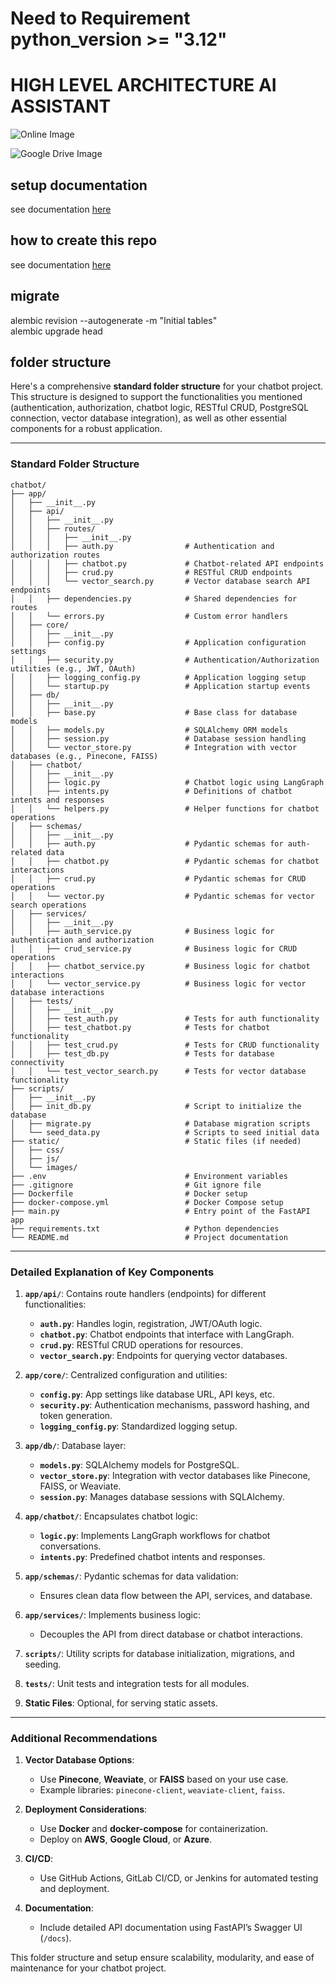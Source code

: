 # Need to Requirement python_version >= "3.12"

# HIGH LEVEL ARCHITECTURE AI ASSISTANT
![Online Image](https://drive.google.com/file/d/1840ibIIu7JzL6goKQt6MF9jQyEUHh-s1/view?usp=sharing)

![Google Drive Image](https://drive.google.com/uc?export=view&id=1840ibIIu7JzL6goKQt6MF9jQyEUHh-s1)

## setup documentation

see documentation [here](howtosetup.md)

## how to create this repo

see documentation [here](howtocreate.md)

## migrate

alembic revision --autogenerate -m "Initial tables"  
alembic upgrade head

## folder structure

Here's a comprehensive **standard folder structure** for your chatbot project. This structure is designed to support the functionalities you mentioned (authentication, authorization, chatbot logic, RESTful CRUD, PostgreSQL connection, vector database integration), as well as other essential components for a robust application.

---

### **Standard Folder Structure**

```
chatbot/
├── app/
│   ├── __init__.py
│   ├── api/
│   │   ├── __init__.py
│   │   ├── routes/
│   │   │   ├── __init__.py
│   │   │   ├── auth.py                # Authentication and authorization routes
│   │   │   ├── chatbot.py             # Chatbot-related API endpoints
│   │   │   ├── crud.py                # RESTful CRUD endpoints
│   │   │   └── vector_search.py       # Vector database search API endpoints
│   │   ├── dependencies.py            # Shared dependencies for routes
│   │   └── errors.py                  # Custom error handlers
│   ├── core/
│   │   ├── __init__.py
│   │   ├── config.py                  # Application configuration settings
│   │   ├── security.py                # Authentication/Authorization utilities (e.g., JWT, OAuth)
│   │   ├── logging_config.py          # Application logging setup
│   │   └── startup.py                 # Application startup events
│   ├── db/
│   │   ├── __init__.py
│   │   ├── base.py                    # Base class for database models
│   │   ├── models.py                  # SQLAlchemy ORM models
│   │   ├── session.py                 # Database session handling
│   │   └── vector_store.py            # Integration with vector databases (e.g., Pinecone, FAISS)
│   ├── chatbot/
│   │   ├── __init__.py
│   │   ├── logic.py                   # Chatbot logic using LangGraph
│   │   ├── intents.py                 # Definitions of chatbot intents and responses
│   │   └── helpers.py                 # Helper functions for chatbot operations
│   ├── schemas/
│   │   ├── __init__.py
│   │   ├── auth.py                    # Pydantic schemas for auth-related data
│   │   ├── chatbot.py                 # Pydantic schemas for chatbot interactions
│   │   ├── crud.py                    # Pydantic schemas for CRUD operations
│   │   └── vector.py                  # Pydantic schemas for vector search operations
│   ├── services/
│   │   ├── __init__.py
│   │   ├── auth_service.py            # Business logic for authentication and authorization
│   │   ├── crud_service.py            # Business logic for CRUD operations
│   │   ├── chatbot_service.py         # Business logic for chatbot interactions
│   │   └── vector_service.py          # Business logic for vector database interactions
│   ├── tests/
│   │   ├── __init__.py
│   │   ├── test_auth.py               # Tests for auth functionality
│   │   ├── test_chatbot.py            # Tests for chatbot functionality
│   │   ├── test_crud.py               # Tests for CRUD functionality
│   │   ├── test_db.py                 # Tests for database connectivity
│   │   └── test_vector_search.py      # Tests for vector database functionality
├── scripts/
│   ├── __init__.py
│   ├── init_db.py                     # Script to initialize the database
│   ├── migrate.py                     # Database migration scripts
│   └── seed_data.py                   # Scripts to seed initial data
├── static/                            # Static files (if needed)
│   ├── css/
│   ├── js/
│   └── images/
├── .env                               # Environment variables
├── .gitignore                         # Git ignore file
├── Dockerfile                         # Docker setup
├── docker-compose.yml                 # Docker Compose setup
├── main.py                            # Entry point of the FastAPI app
├── requirements.txt                   # Python dependencies
└── README.md                          # Project documentation
```

---

### **Detailed Explanation of Key Components**

1. **`app/api/`**: Contains route handlers (endpoints) for different functionalities:

   - **`auth.py`**: Handles login, registration, JWT/OAuth logic.
   - **`chatbot.py`**: Chatbot endpoints that interface with LangGraph.
   - **`crud.py`**: RESTful CRUD operations for resources.
   - **`vector_search.py`**: Endpoints for querying vector databases.

2. **`app/core/`**: Centralized configuration and utilities:

   - **`config.py`**: App settings like database URL, API keys, etc.
   - **`security.py`**: Authentication mechanisms, password hashing, and token generation.
   - **`logging_config.py`**: Standardized logging setup.

3. **`app/db/`**: Database layer:

   - **`models.py`**: SQLAlchemy models for PostgreSQL.
   - **`vector_store.py`**: Integration with vector databases like Pinecone, FAISS, or Weaviate.
   - **`session.py`**: Manages database sessions with SQLAlchemy.

4. **`app/chatbot/`**: Encapsulates chatbot logic:

   - **`logic.py`**: Implements LangGraph workflows for chatbot conversations.
   - **`intents.py`**: Predefined chatbot intents and responses.

5. **`app/schemas/`**: Pydantic schemas for data validation:

   - Ensures clean data flow between the API, services, and database.

6. **`app/services/`**: Implements business logic:

   - Decouples the API from direct database or chatbot interactions.

7. **`scripts/`**: Utility scripts for database initialization, migrations, and seeding.

8. **`tests/`**: Unit tests and integration tests for all modules.

9. **Static Files**: Optional, for serving static assets.

---

### **Additional Recommendations**

1. **Vector Database Options**:

   - Use **Pinecone**, **Weaviate**, or **FAISS** based on your use case.
   - Example libraries: `pinecone-client`, `weaviate-client`, `faiss`.

2. **Deployment Considerations**:

   - Use **Docker** and **docker-compose** for containerization.
   - Deploy on **AWS**, **Google Cloud**, or **Azure**.

3. **CI/CD**:

   - Use GitHub Actions, GitLab CI/CD, or Jenkins for automated testing and deployment.

4. **Documentation**:
   - Include detailed API documentation using FastAPI’s Swagger UI (`/docs`).

This folder structure and setup ensure scalability, modularity, and ease of maintenance for your chatbot project.
